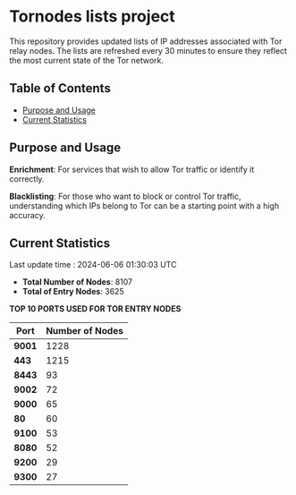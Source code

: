 # Tornodes lists project

This repository provides updated lists of IP addresses associated with Tor relay nodes. The lists are refreshed every 30 minutes to ensure they reflect the most current state of the Tor network.

## Table of Contents

- [Purpose and Usage](#purpose-and-usage)
- [Current Statistics](#current-statistics)


## Purpose and Usage

**Enrichment**: For services that wish to allow Tor traffic or identify it correctly.

**Blacklisting**: For those who want to block or control Tor traffic, understanding which IPs belong to Tor can be a starting point with a high accuracy.

## Current Statistics

Last update time : 2024-06-06 01:30:03 UTC

- **Total Number of Nodes**: 8107
- **Total of Entry Nodes**: 3625

**TOP 10 PORTS USED FOR TOR ENTRY NODES**

| **Port** | **Number of Nodes** |
|------|-----------------|
| **9001**   | 1228  |
| **443**   | 1215  |
| **8443**   | 93  |
| **9002**   | 72  |
| **9000**   | 65  |
| **80**   | 60  |
| **9100**   | 53  |
| **8080**   | 52  |
| **9200**   | 29  |
| **9300**   | 27  |

